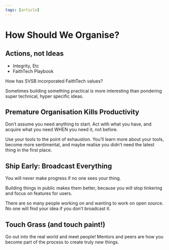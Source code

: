 ```yaml
---
tags: [article]
---
```


# How Should We Organise?

## Actions, not Ideas

- Integrity, Etc
- FaithTech Playbook

How has SVSB incorporated FaithTech values?

Sometimes building something practical is more interesting than pondering super technical, hyper specific ideas.

## Premature Organisation Kills Productivity

Don’t assume you need anything to start. Act with what you have, and acquire what you need WHEN you need it, not before.

Use your tools to the point of exhaustion. You’ll learn more about your tools, become more sentimental, and maybe realise you didn’t need the latest thing in the first place.

## Ship Early: Broadcast Everything

You will never make progress if no one sees your thing.

Building things in public makes them better, because you will stop tinkering and focus on features for users.

There are so many people working on and wanting to work on open source. No one will find your idea if you don’t broadcast it.

## Touch Grass (and touch paint!)

Go out into the real world and meet people! Mentors and peers are how you become part of the process to create truly new things.
